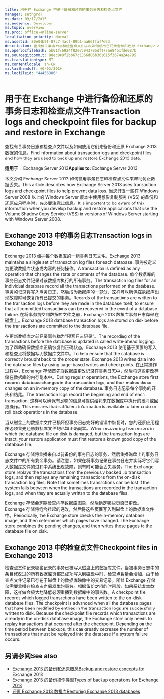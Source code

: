 ```yaml
---
title: 用于在 Exchange 中进行备份和还原的事务日志和检查点文件
manager: sethgros
ms.date: 09/17/2015
ms.audience: Developer
ms.topic: overview
ms.prod: office-online-server
localization_priority: Normal
ms.assetid: 80e04b9f-87c7-4acf-89b1-aa66ffaf7e53
description: 查找有关事务日志和检查点文件以及如何使用它们来备份和还原 Exchange 2013 数据的信息。
ms.openlocfilehash: 5b01fc6924f82e76943795df877ae84b1fde087b
ms.sourcegitcommit: 88ec988f2bb67c1866d06b361615f3674a24e795
ms.translationtype: MT
ms.contentlocale: zh-CN
ms.lasthandoff: 06/03/2020
ms.locfileid: "44456386"
---
```

# <a name="transaction-logs-and-checkpoint-files-for-backup-and-restore-in-exchange"></a><span data-ttu-id="7a858-103">用于在 Exchange 中进行备份和还原的事务日志和检查点文件</span><span class="sxs-lookup"><span data-stu-id="7a858-103">Transaction logs and checkpoint files for backup and restore in Exchange</span></span>

<span data-ttu-id="7a858-104">查找有关事务日志和检查点文件以及如何使用它们来备份和还原 Exchange 2013 数据的信息。</span><span class="sxs-lookup"><span data-stu-id="7a858-104">Find information about transaction logs and checkpoint files and how they are used to back up and restore Exchange 2013 data.</span></span>
  
<span data-ttu-id="7a858-105">**适用于：** Exchange Server 2013</span><span class="sxs-lookup"><span data-stu-id="7a858-105">**Applies to:** Exchange Server 2013</span></span> 
  
<span data-ttu-id="7a858-106">本文介绍 Exchange Server 2013 如何使用事务日志和检查点文件来帮助防止数据丢失。</span><span class="sxs-lookup"><span data-stu-id="7a858-106">This article describes how Exchange Server 2013 uses transaction logs and checkpoint files to help prevent data loss.</span></span> <span data-ttu-id="7a858-107">当您开发一些在 Windows Server 2008 以上的 Windows Server 版本中使用卷影复制服务 (VSS) 的备份和还原应用程序时，务必要注意此信息。</span><span class="sxs-lookup"><span data-stu-id="7a858-107">It is important to be aware of this information when you develop backup and restore applications that use the Volume Shadow Copy Service (VSS) in versions of Windows Server starting with Windows Server 2008.</span></span>
  
## <a name="transaction-logs-in-exchange-2013"></a><span data-ttu-id="7a858-108">Exchange 2013 中的事务日志</span><span class="sxs-lookup"><span data-stu-id="7a858-108">Transaction logs in Exchange 2013</span></span>

<span data-ttu-id="7a858-109">Exchange 2013 维护每个数据库的一组事务日志文件。</span><span class="sxs-lookup"><span data-stu-id="7a858-109">Exchange 2013 maintains a single set of transaction log files for each database.</span></span> <span data-ttu-id="7a858-110">事务被定义为更改数据库状态或内容的任何操作。</span><span class="sxs-lookup"><span data-stu-id="7a858-110">A transaction is defined as any operation that changes the state or contents of the database.</span></span> <span data-ttu-id="7a858-111">单个数据库的事务日志文件记录对该数据库执行的所有事务。</span><span class="sxs-lookup"><span data-stu-id="7a858-111">The transaction log files for an individual database record all the transactions performed on the database.</span></span> <span data-ttu-id="7a858-112">事务的记录将写入事务日志，然后成为数据库的一部分，这样可以确保在数据库出现故障时可恢复所有已提交的事务。</span><span class="sxs-lookup"><span data-stu-id="7a858-112">Records of the transactions are written to the transaction logs before they are made in the database itself, to ensure that all committed transactions can be recovered in the event of a database failure.</span></span> <span data-ttu-id="7a858-113">在将事务提交到数据库文件之前，Exchange 2013 数据库事务日志存储在磁盘上。</span><span class="sxs-lookup"><span data-stu-id="7a858-113">Exchange 2013 database transaction logs are stored on disk before the transactions are committed to the database file.</span></span> 
  
<span data-ttu-id="7a858-114">在更新数据库之前记录事务称为“预写日志记录”。</span><span class="sxs-lookup"><span data-stu-id="7a858-114">The recording of the transactions before the database is updated is called write-ahead logging.</span></span> <span data-ttu-id="7a858-115">为了帮助确保数据库正确恢复到正确状态，Exchange 2013 使用基于页面的写入和检查点将数据写入数据库文件中。</span><span class="sxs-lookup"><span data-stu-id="7a858-115">To help ensure that the database is correctly brought back to the proper state, Exchange 2013 writes data into the database files by using page-based writes and checkpoints.</span></span> <span data-ttu-id="7a858-116">在正常操作过程中，Exchange 存储首先将数据库更改记录在事务日志中，然后将这些更改存储在数据库的内存副本中。</span><span class="sxs-lookup"><span data-stu-id="7a858-116">During regular operations, the Exchange store first records database changes in the transaction logs, and then makes those changes on an in-memory copy of the database.</span></span> <span data-ttu-id="7a858-117">事务日志记录每个事务的开头和结尾。</span><span class="sxs-lookup"><span data-stu-id="7a858-117">The transaction logs record the beginning and end of each transaction.</span></span> <span data-ttu-id="7a858-118">这样可以确保有足够的信息可提供给将来在数据库中执行的撤消或回滚操作。</span><span class="sxs-lookup"><span data-stu-id="7a858-118">This ensures that sufficient information is available to later undo or roll back operations in the database.</span></span>
  
<span data-ttu-id="7a858-119">当从磁盘上的数据库文件已损坏但事务日志完好的错误中恢复时，您的还原应用程序必须首先还原数据库文件的已知正确副本。</span><span class="sxs-lookup"><span data-stu-id="7a858-119">When recovering from errors in which the database file on disk is damaged, but the transaction logs are intact, your restore application must first restore a known good copy of the database file.</span></span>
  
<span data-ttu-id="7a858-p104">Exchange 存储将重播来自以前备份的事务日志的事务，然后重播磁盘上的事务日志文件中的所有剩余事务。请注意，如果在将事务记录在事务日志并实际将它们写入数据库文件的过程中系统出现故障，则有时可能会丢失事务。</span><span class="sxs-lookup"><span data-stu-id="7a858-p104">The Exchange store replays the transactions from the previously backed up transaction logs, and then replays any remaining transactions from the on-disk transaction log files. Note that sometimes transactions can be lost if the system fails between when the transactions are recorded in the transaction logs, and when they are actually written to the database files.</span></span> 
  
<span data-ttu-id="7a858-p105">Exchange 存储会定期检查内存数据库图像，然后确定哪些页面已更改。Exchange 存储将组合挂起的更改，然后将这些页面写入到磁盘上的数据库文件中。</span><span class="sxs-lookup"><span data-stu-id="7a858-p105">Periodically, the Exchange store checks the in-memory database image, and then determines which pages have changed. The Exchange store combines the pending changes, and then writes those pages to the database file on disk.</span></span>
  
## <a name="checkpoint-files-in-exchange-2013"></a><span data-ttu-id="7a858-124">Exchange 2013 中的检查点文件</span><span class="sxs-lookup"><span data-stu-id="7a858-124">Checkpoint files in Exchange 2013</span></span>

<span data-ttu-id="7a858-p106">检查点文件记录哪些记录的事务已被写入磁盘上的数据库文件。当被事务日志中的条目修改过的所有数据库页都已成功写入到磁盘中时，检查点数量会增加。由于检查点文件记录已存在于磁盘上的数据库映像中的交易记录，所以 Exchange 存储仅需要重播在检查点之后发生的事务。根据备份之间的时间段，如果系统发生故障，这样做会极大地降低必须重播到数据库中的事务数。</span><span class="sxs-lookup"><span data-stu-id="7a858-p106">A checkpoint file records which logged transactions have been written to the on-disk database files. The checkpoint is advanced when all the database pages that have been modified by entries in the transaction logs are successfully written to disk. Because the checkpoint file records which transactions are already in the on-disk database image, the Exchange store only needs to replay transactions that occurred after the checkpoint. Depending on the time period between backups, this can greatly decrease the number of transactions that must be replayed into the database if a system failure occurs.</span></span>
  
## <a name="see-also"></a><span data-ttu-id="7a858-129">另请参阅</span><span class="sxs-lookup"><span data-stu-id="7a858-129">See also</span></span>

- [<span data-ttu-id="7a858-130">Exchange 2013 的备份和还原概念</span><span class="sxs-lookup"><span data-stu-id="7a858-130">Backup and restore concepts for Exchange 2013</span></span>](backup-and-restore-concepts-for-exchange-2013.md)
- [<span data-ttu-id="7a858-131">Exchange 2013 的备份操作类型</span><span class="sxs-lookup"><span data-stu-id="7a858-131">Types of backup operations for Exchange 2013</span></span>](types-of-backup-operations-for-exchange-2013.md)
- [<span data-ttu-id="7a858-132">还原 Exchange 2013 数据库</span><span class="sxs-lookup"><span data-stu-id="7a858-132">Restoring Exchange 2013 databases</span></span>](restoring-exchange-2013-databases.md)
    

